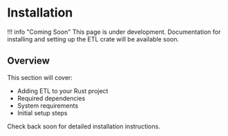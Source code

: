 # Installation

!!! info "Coming Soon"
    This page is under development. Documentation for installing and setting up the ETL crate will be available soon.

## Overview

This section will cover:
- Adding ETL to your Rust project
- Required dependencies
- System requirements
- Initial setup steps

Check back soon for detailed installation instructions.